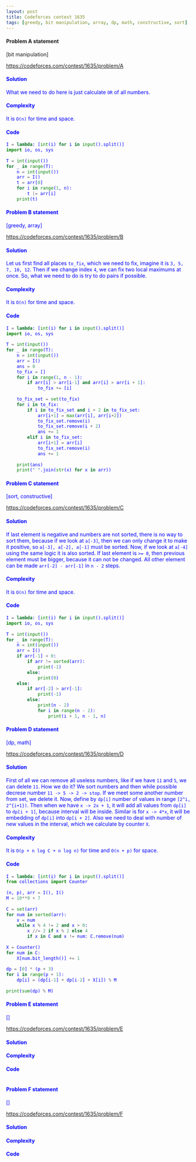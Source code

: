 ```yaml
---
layout: post
title: Codeforces contest 1635
tags: [greedy, bit manipulation, array, dp, math, constructive, sort]
---
```


#### Problem A statement
[bit manipulation]

<a href="https://codeforces.com/contest/1635/problem/A"> <font color = blue>https://codeforces.com/contest/1635/problem/A

#### Solution
What we need to do here is just calculate `OR` of all numbers.

#### Complexity
It is `O(n)` for time and space.

#### Code
```python
I = lambda: [int(i) for i in input().split()]
import io, os, sys
 
T = int(input())
for _ in range(T):
    n = int(input())
    arr = I()
    t = arr[0]
    for i in range(1, n):
        t |= arr[i]
    print(t)
```


#### Problem B statement
[greedy, array]

<a href="https://codeforces.com/contest/1635/problem/B"> <font color = blue>https://codeforces.com/contest/1635/problem/B

#### Solution
Let us first find all places `to_fix`, which we need to fix, imagine it is `3, 5, 7, 10, 12`. Then if we change index `4`, we can fix two local maximums at once. So, what we need to do is try to do pairs if possible.

#### Complexity
It is `O(n)` for time and space.

#### Code
```python
I = lambda: [int(i) for i in input().split()]
import io, os, sys
 
T = int(input())
for _ in range(T):
    n = int(input())
    arr = I()
    ans = 0
    to_fix = []
    for i in range(1, n - 1):
        if arr[i] > arr[i-1] and arr[i] > arr[i + 1]:
            to_fix += [i]
 
    to_fix_set = set(to_fix)
    for i in to_fix:
        if i in to_fix_set and i + 2 in to_fix_set:
            arr[i+1] = max(arr[i], arr[i+2])
            to_fix_set.remove(i)
            to_fix_set.remove(i + 2)
            ans += 1
        elif i in to_fix_set:
            arr[i+1] = arr[i]
            to_fix_set.remove(i)
            ans += 1
 
    print(ans)
    print(" ".join(str(x) for x in arr))
```


#### Problem C statement
[sort, constructive]

<a href="https://codeforces.com/contest/1635/problem/C"> <font color = blue>https://codeforces.com/contest/1635/problem/C


#### Solution
If last element is negative and numbers are not sorted, there is no way to sort them, because if we look at `a[-3]`, then we can only change it to make it positive, so `a[-3], a[-2], a[-1]` must be sorted. Now, if we look at `a[-4]` using the same logic it is also sorted.
If last element is `>= 0`, then previous element must be bigger, because it can not be changed. All other element can be made `arr[-2] - arr[-1]` in `n - 2` steps.

#### Complexity
It is `O(n)` for time and space.

#### Code
```python
I = lambda: [int(i) for i in input().split()]
import io, os, sys
 
T = int(input())
for _ in range(T):
    n = int(input())
    arr = I()
    if arr[-1] < 0:
        if arr != sorted(arr):
            print(-1)
        else:
            print(0)
    else:
        if arr[-2] > arr[-1]:
            print(-1)
        else:
            print(n - 2)
            for i in range(n - 2):
                print(i + 1, n - 1, n)
```


#### Problem D statement
[dp, math]

<a href="https://codeforces.com/contest/1635/problem/D"> <font color = blue>https://codeforces.com/contest/1635/problem/D

#### Solution
First of all we can remove all useless numbers, like if we have `11` and `5`, we can delete `11`. How we do it? We sort numbers and then while possible decrese number `11 -> 5 -> 2 -> stop`. If we meet some another number from set, we delete it. Now, define by `dp[i]` number of values in range `[2^i, 2^{i+1})`. Then when we have `x -> 2x + 1`, it will add all values from `dp[i]` to `dp[i + 1]`, because interval will be inside. Similar is for `x -> 4*x`, it will be embedding of `dp[i]` into `dp[i + 2]`. Also we need to deal with number of new values in the interval, which we calculate by counter `X`.

#### Complexity
It is `O(p + n log C + n log n)` for time and `O(n + p)` for space.

#### Code
```python
I = lambda: [int(i) for i in input().split()]
from collections import Counter
 
(n, p), arr = I(), I()
M = 10**9 + 7
 
C = set(arr)
for num in sorted(arr):
    x = num
    while x % 4 != 2 and x > 0:
        x //= 2 if x % 2 else 4
        if x in C and x != num: C.remove(num)
 
X = Counter()
for num in C:
    X[num.bit_length()] += 1
 
dp = [0] * (p + 3)
for i in range(p + 1):
    dp[i] = (dp[i-1] + dp[i-2] + X[i]) % M
 
print(sum(dp) % M)
```


#### Problem E statement
[]

<a href="https://codeforces.com/contest/1635/problem/E"> <font color = blue>https://codeforces.com/contest/1635/problem/E

#### Solution

#### Complexity

#### Code
```python

```


#### Problem F statement
[]

<a href="https://codeforces.com/contest/1635/problem/F"> <font color = blue>https://codeforces.com/contest/1635/problem/F

#### Solution

#### Complexity

#### Code
```python

```